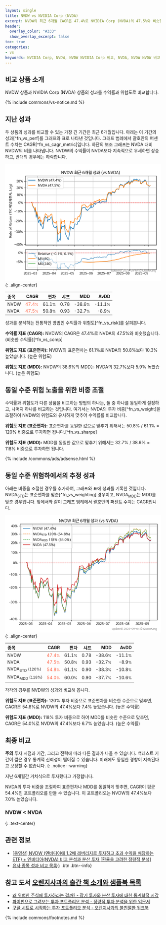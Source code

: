 ```yaml
---
layout: single
title: NVDW vs NVIDIA Corp (NVDA)
excerpt: NVDW의 최근 6개월 CAGR은 47.4%로 NVIDIA Corp (NVDA)의 47.5%와 비슷했습니다.
header:
  overlay_color: "#333"
  show_overlay_excerpt: false
toc: true
categories:
- vs
keywords: NVIDIA Corp, NVDW, NVDW NVIDIA Corp 비교, NVDA, NVDW NVDW 비교
---
```


## 비교 상품 소개


NVDW 상품과 NVIDIA Corp (NVDA) 상품의 성과를 수익률과 위험도로 비교합니다.





{% include commons/vs-notice.md %}

## 지난 성과

두 상품의 성과를 비교할 수 있는 가장 긴 기간은 최근 6개월입니다. 아래는 이 기간의 성과[^fn_vs_perf]를 그래프와 표로 나타낸 것입니다.
그래프 범례에서 괄호안의 퍼센트 수치는 CAGR[^fn_vs_cagr_metric]입니다.
하단의 보조 그래프는 NVDA 대비 NVDW의 비를 나타냅니다.
NVDW의 수익률이 NVDA보다 지속적으로 우세하면 상승하고, 반대의 경우에는 하락합니다.

![NVDW](/vs/images/nvdw-vs-nvda_dual.png){: .align-center}

| **종목** | **CAGR** | **편차** | **샤프** | **MDD** | **AvDD** |
| :------------ | ------: | -----------: | -------: | ------: | -------: |
| NVDW | <span style="color: tomato">47.4<small>%</small></span> | 61.1<small>%</small> | 0.78 | -38.6<small>%</small> | -11.1<small>%</small> |
| NVDA | <span style="color: tomato">47.5<small>%</small></span> | 50.8<small>%</small> | 0.93 | -32.7<small>%</small> | -8.9<small>%</small> |

<!-- more -->


성과를 분석하는 전통적인 방법인 수익률과 위험도[^fn_vs_risk]를 살펴봅니다.

**수익률 지표 (CAGR):** NVDW의 CAGR은 47.4%로 NVDA의 47.5%와 비슷했습니다. (비슷한 수익률)[^fn_vs_comp]

**위험도 지표 (표준편차):** NVDW의 표준편차는 61.1%로 NVDA의 50.8%보다 10.3% 높았습니다. (높은 위험도)

**위험도 지표 (MDD):** NVDW의 38.6%의 MDD는 NVDA의 32.7%보다 5.9% 높았습니다. (높은 위험도)



## 동일 수준 위험 노출을 위한 비중 조절

수익률과 위험도가 다른 상품을 비교하는 방법의 하나는, 둘 중 하나를 동일하게 설정하고, 나머지 하나를 비교하는 것입니다.
여기서는 NVDA의 투자 비중[^fn_vs_weight]을 조절하여 NVDW의 위험도와 유사하게 맞추어 수익률를 비교합니다.

**위험도 지표 (표준편차):** 표준편차를 동일한 값으로 맞추기 위해서는 50.8% / 61.1% = 120% 비중으로 투자하면 됩니다.[^fn_vs_sharpe]

**위험도 지표 (MDD):** MDD를 동일한 값으로 맞추기 위해서는 32.7% / 38.6% = 118% 비중으로 투자하면 됩니다.


{% include /commons/ads/adsense.html %}



## 동일 수준 위험하에서의 추정 성과

아래는 비중을 조절한 경우를 추가하여, 그래프와 표에 성과를 기록한 것입니다.
NVDA<sub>STD</sub>는 표준편차를 맞춘[^fn_vs_weighting] 경우이고, NVDA<sub>MDD</sub>는 MDD를 맞춘 경우입니다.
앞에서와 같이 그래프 범례에서 괄호안의 퍼센트 수치는 CAGR입니다.


![NVDW](/vs/images/nvdw-vs-nvda.png){: .align-center}



| **종목** | **CAGR** | **편차** | **샤프** | **MDD** | **AvDD** |
| :------------ | ------: | -----------: | -------: | ------: | -------: |
| NVDW | <span style="color: tomato">47.4<small>%</small></span> | 61.1<small>%</small> | 0.78 | -38.6<small>%</small> | -11.1<small>%</small> |
| NVDA | <span style="color: tomato">47.5<small>%</small></span> | 50.8<small>%</small> | 0.93 | -32.7<small>%</small> | -8.9<small>%</small> |
| NVDA<sub>STD</sub> <small>(120%)</small> | <span style="color: tomato">54.8<small>%</small></span> | 61.1<small>%</small> | 0.90 | -38.3<small>%</small> | -10.8<small>%</small> |
| NVDA<sub>MDD</sub> <small>(118%)</small> | <span style="color: tomato">54.0<small>%</small></span> | 60.0<small>%</small> | 0.90 | -37.7<small>%</small> | -10.6<small>%</small> |



각각의 경우를 NVDW의 성과와 비교해 봅니다.

**위험도 지표 (표준편차):** 120% 투자 비중으로 표준편차를 비슷한 수준으로 맞추면, CAGR은 54.8%로 NVDW의 47.4%보다 7.4% 높았습니다. (높은 수익률)

**위험도 지표 (MDD):** 118% 투자 비중으로 하여 MDD를 비슷한 수준으로 맞추면, CAGR은 54.0%로 NVDW의 47.4%보다 6.7% 높았습니다. (높은 수익률)




## 최종 비교

**주의** 투자 시점과 기간, 그리고 전략에 따라 다른 결과가 나올 수 있습니다. 백테스트 기간이 짧은 경우 통계적 신뢰성이 떨어질 수 있습니다. 미래에도 동일한 경향이 지속된다고 보장할 수 없습니다.
{: .notice--warning}

지난 6개월간 거치식으로 투자했다고 가정합니다.

NVDA의 투자 비중을 조절하여 표준편차나 MDD를 동일하게 맞추면, CAGR이 평균 54.4%인 포트폴리오를 만들 수 있습니다.
이 포트폴리오는 NVDW의 47.4%보다 7.0% 높았습니다.

### NVDW &lt; NVDA
{: .text-center}


## 관련 정보

- [[동영상] NVDW (엔비디아에 1.2배 레버리지로 투자하고 초과 수익을 배당하는 ETF) + 엔비디아(NVDA) 비교 분석과 분산 투자 [환율을 고려한 정량적 분석]](https://youtu.be/IjR9ra06TV0)
- [유사 종목 성과 비교 목록](/vs/){: .btn .btn--info}


## 참고 도서 [오렌지사과의 출간 책 소개와 샘플북 목록](https://kongdori.tistory.com/691)

- [왜 위험한 주식에 투자하라는 걸까? - 장기 투자와 분산 투자에 대한 통계학적 시각](https://kongdori.tistory.com/421)
- [파이썬으로 그려보는 투자 포트폴리오 분석  - 정량적 투자 분석을 위한 입문서](https://kongdori.tistory.com/643)
- [구글 시트로 시작하는 투자 포트폴리오 분석 - 오렌지사과의 불친절한 워크북](https://kongdori.tistory.com/449)

{% include commons/footnotes.md %}